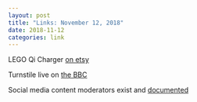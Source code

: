 ```yaml
---
layout: post
title: "Links: November 12, 2018"
date: 2018-11-12
categories: link
---
```


LEGO Qi Charger [on etsy](https://www.etsy.com/listing/649116207/customizable-lego-wireless-phone-charger)

Turnstile live on [the BBC](https://www.bbc.co.uk/sounds/play/p06rgb4g)

Social media content moderators exist and [documented](http://realscreen.com/2018/11/09/exclusive-clip-the-cleaners-makes-tv-debut-on-pbss-independent-lens/)

